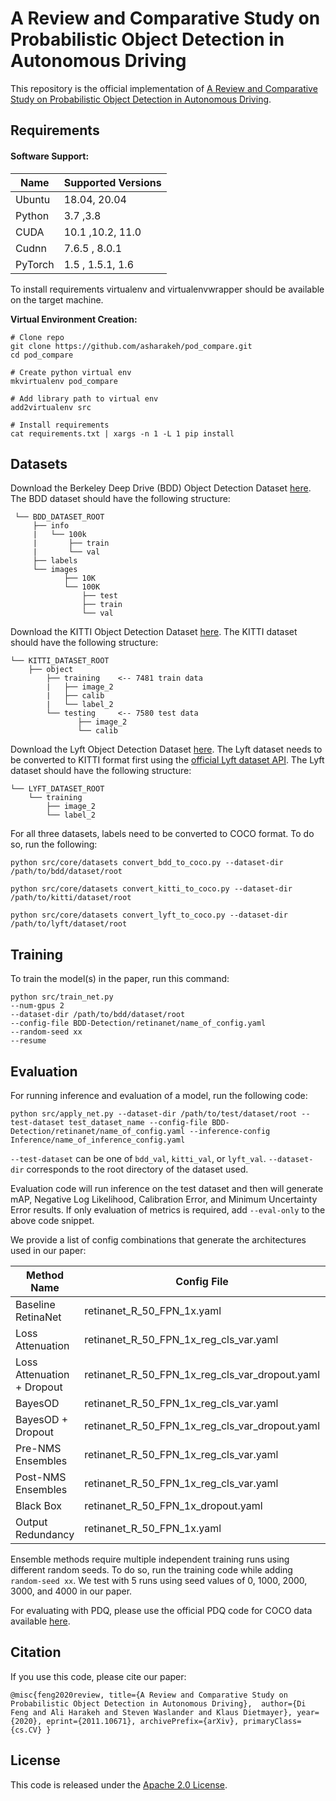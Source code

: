 # A Review and Comparative Study on Probabilistic Object Detection in Autonomous Driving

This repository is the official implementation of [A Review and Comparative Study on Probabilistic Object Detection in Autonomous Driving](https://arxiv.org/abs/2030.12345).
## Requirements

#### Software Support:
Name | Supported Versions
--- | --- |
Ubuntu |18.04, 20.04
Python | 3.7 ,3.8
CUDA | 10.1 ,10.2, 11.0
Cudnn | 7.6.5 , 8.0.1
PyTorch | 1.5 , 1.5.1, 1.6

To install requirements virtualenv and virtualenvwrapper should be available on the target machine.

**Virtual Environment Creation:**
```
# Clone repo
git clone https://github.com/asharakeh/pod_compare.git
cd pod_compare

# Create python virtual env
mkvirtualenv pod_compare

# Add library path to virtual env
add2virtualenv src

# Install requirements
cat requirements.txt | xargs -n 1 -L 1 pip install
```
## Datasets
Download the Berkeley Deep Drive (BDD) Object Detection Dataset [here](https://bdd-data.berkeley.edu/). The BDD
dataset should have the following structure:
<br>
 
     └── BDD_DATASET_ROOT
         ├── info
         |   └── 100k
         |       ├── train
         |       └── val
         ├── labels
         └── images
                ├── 10K
                └── 100K
                    ├── test
                    ├── train
                    └── val
                   
Download the KITTI Object Detection Dataset [here](http://www.cvlibs.net/datasets/kitti/eval_object.php). The KITTI
dataset should have the following structure:
<br> 

    └── KITTI_DATASET_ROOT
        ├── object
            ├── training    <-- 7481 train data
            |   ├── image_2
            |   ├── calib
            |   └── label_2
            └── testing     <-- 7580 test data
                   ├── image_2
                   └── calib

Download the Lyft Object Detection Dataset [here](https://self-driving.lyft.com/level5/data/). The Lyft
dataset needs to be converted to KITTI format first using the [official Lyft dataset API](https://github.com/lyft/nuscenes-devkit).
The Lyft dataset should have the following structure:
<br> 

    └── LYFT_DATASET_ROOT
        └── training
            ├── image_2
            └── label_2

For all three datasets, labels need to be converted to COCO format. To do so, run the following:
```
python src/core/datasets convert_bdd_to_coco.py --dataset-dir /path/to/bdd/dataset/root
```
```
python src/core/datasets convert_kitti_to_coco.py --dataset-dir /path/to/kitti/dataset/root
```
```
python src/core/datasets convert_lyft_to_coco.py --dataset-dir /path/to/lyft/dataset/root
```
                         
## Training
To train the model(s) in the paper, run this command:

``` train
python src/train_net.py
--num-gpus 2
--dataset-dir /path/to/bdd/dataset/root
--config-file BDD-Detection/retinanet/name_of_config.yaml
--random-seed xx
--resume
```

## Evaluation
For running inference and evaluation of a model, run the following code:
```eval
python src/apply_net.py --dataset-dir /path/to/test/dataset/root --test-dataset test_dataset_name --config-file BDD-Detection/retinanet/name_of_config.yaml --inference-config Inference/name_of_inference_config.yaml
```

`--test-dataset` can be one of `bdd_val`, `kitti_val`, or `lyft_val`. `--dataset-dir` corresponds to the root directory of the dataset used.

Evaluation code will run inference on the test dataset and then will generate mAP, Negative Log Likelihood, Calibration Error, and Minimum Uncertainty Error results. If only evaluation of metrics is required,
add `--eval-only` to the above code snippet.

We provide a list of config combinations that generate the architectures used in our paper:

Method Name | Config File | Inference Config File
--- | --- | ---
Baseline RetinaNet | retinanet_R_50_FPN_1x.yaml| standard_nms.yaml
Loss Attenuation |retinanet_R_50_FPN_1x_reg_cls_var.yaml| standard_nms.yaml
Loss Attenuation + Dropout | retinanet_R_50_FPN_1x_reg_cls_var_dropout.yaml | mc_dropout_ensembles_pre_nms.yaml
BayesOD | retinanet_R_50_FPN_1x_reg_cls_var.yaml | bayes_od.yaml
BayesOD + Dropout | retinanet_R_50_FPN_1x_reg_cls_var_dropout.yaml | bayes_od_mc_dropout.yaml
Pre-NMS Ensembles| retinanet_R_50_FPN_1x_reg_cls_var.yaml | ensembles_pre_nms.yaml
Post-NMS Ensembles| retinanet_R_50_FPN_1x_reg_cls_var.yaml | ensembles_post_nms.yaml
Black Box| retinanet_R_50_FPN_1x_dropout.yaml | mc_dropout_ensembles_post_nms.yaml
Output Redundancy| retinanet_R_50_FPN_1x.yaml | anchor_statistics.yaml

Ensemble methods require multiple independent training runs using different random seeds. 
To do so, run the training code while adding `random-seed xx`. We test with 5 runs using seed values of 0, 1000, 2000, 3000, and 4000 in our paper.

For evaluating with PDQ, please use the official PDQ code for COCO data available [here](https://github.com/david2611/pdq_evaluation).

## Citation
If you use this code, please cite our paper:

`@misc{feng2020review,
      title={A Review and Comparative Study on Probabilistic Object Detection in Autonomous Driving}, 
      author={Di Feng and Ali Harakeh and Steven Waslander and Klaus Dietmayer},
      year={2020},
      eprint={2011.10671},
      archivePrefix={arXiv},
      primaryClass={cs.CV}
}`

## License
This code is released under the [Apache 2.0 License](LICENSE.md).
